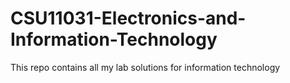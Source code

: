 # CSU11031-Electronics-and-Information-Technology
This repo contains all my lab solutions for information technology

